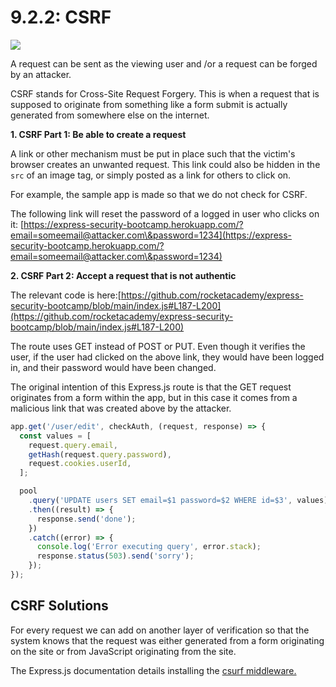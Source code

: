 # 9.2.2: CSRF

![](../../../old\_bootcamp\_docs/.gitbook/assets/v184yggcq5s41.jpg)

A request can be sent as the viewing user and /or a request can be forged by an attacker.

CSRF stands for Cross-Site Request Forgery. This is when a request that is supposed to originate from something like a form submit is actually generated from somewhere else on the internet.

**1. CSRF Part 1: Be able to create a request**

A link or other mechanism must be put in place such that the victim's browser creates an unwanted request. This link could also be hidden in the `src` of an image tag, or simply posted as a link for others to click on.

For example, the sample app is made so that we do not check for CSRF.

The following link will reset the password of a logged in user who clicks on it: [https://express-security-bootcamp.herokuapp.com/?email=someemail@attacker.com\&password=1234](https://express-security-bootcamp.herokuapp.com/?email=someemail@attacker.com\&password=1234)

**2. CSRF Part 2: Accept a request that is not authentic**

The relevant code is here:[https://github.com/rocketacademy/express-security-bootcamp/blob/main/index.js#L187-L200](https://github.com/rocketacademy/express-security-bootcamp/blob/main/index.js#L187-L200)

The route uses GET instead of POST or PUT. Even though it verifies the user, if the user had clicked on the above link, they would have been logged in, and their password would have been changed.

The original intention of this Express.js route is that the GET request originates from a form within the app, but in this case it comes from a malicious link that was created above by the attacker.

```javascript
app.get('/user/edit', checkAuth, (request, response) => {
  const values = [
    request.query.email,
    getHash(request.query.password),
    request.cookies.userId,
  ];

  pool
    .query('UPDATE users SET email=$1 password=$2 WHERE id=$3', values)
    .then((result) => {
      response.send('done');
    })
    .catch((error) => {
      console.log('Error executing query', error.stack);
      response.status(503).send('sorry');
    });
});
```

## CSRF Solutions

For every request we can add on another layer of verification so that the system knows that the request was either generated from a form originating on the site or from JavaScript originating from the site.

The Express.js documentation details installing the [csurf middleware.](http://expressjs.com/en/resources/middleware/csurf.html)
